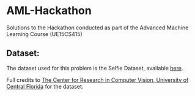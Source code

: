 # AML-Hackathon
Solutions to the Hackathon conducted as part of the Advanced Machine Learning Course (UE15CS415)

## Dataset:
The dataset used for this problem is the Selfie Dataset, available [here](http://crcv.ucf.edu/data/Selfie/).

Full credits to [The Center for Research in Computer Vision, University of Central Florida](http://crcv.ucf.edu/about.php) for the dataset.

